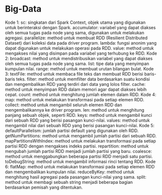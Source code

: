 # Big-Data

Kode 1:
sc: singkatan dari Spark Context, objek utama yang digunakan untuk berinteraksi dengan Spark.
accumulator: variabel yang dapat diakses oleh semua tugas pada node yang sama, digunakan untuk melakukan agregasi.
parallelize: method untuk membuat RDD (Resilient Distributed Dataset) dari koleksi data pada driver program.
lambda: fungsi anonim yang dapat digunakan untuk melakukan operasi pada RDD.
value: method untuk mengakses nilai yang disimpan pada variabel yang terhubung ke RDD.
Kode 2:
broadcast: method untuk mendistribusikan variabel yang dapat diakses oleh semua tugas pada node yang sama.
list: tipe data yang menyimpan kumpulan nilai.
range: method untuk membuat urutan bilangan bulat.
Kode 3:
textFile: method untuk membaca file teks dan membuat RDD berisi baris-baris teks.
filter: method untuk memfilter data berdasarkan suatu kondisi dan mengembalikan RDD yang terdiri dari data yang lolos filter.
cache: method untuk menyimpan RDD dalam memori agar dapat diakses lebih cepat.
count: method untuk menghitung jumlah elemen dalam RDD.
Kode 4:
map: method untuk melakukan transformasi pada setiap elemen RDD.
collect: method untuk mengambil seluruh elemen RDD dan mengembalikannya ke driver program.
len: method untuk menghitung panjang sebuah objek, seperti RDD.
keys: method untuk mengambil kunci dari sebuah RDD yang berisi pasangan kunci-nilai.
values: method untuk mengambil nilai dari sebuah RDD yang berisi pasangan kunci-nilai.
Kode 5:
defaultParallelism: jumlah partisi default yang digunakan oleh RDD.
getNumPartitions: method untuk mengambil jumlah partisi dari sebuah RDD.
mapPartitionsWithIndex: method untuk melakukan transformasi pada setiap partisi RDD dengan mengakses indeks partisi.
repartition: method untuk mengubah jumlah partisi RDD menjadi jumlah partisi yang baru.
coalesce: method untuk menggabungkan beberapa partisi RDD menjadi satu partisi.
toDebugString: method untuk mengambil informasi rinci tentang RDD.
Kode 6:
flatMap: method untuk melakukan transformasi pada setiap elemen RDD dan mengembalikan kumpulan nilai.
reduceByKey: method untuk menghitung hasil agregasi pada pasangan kunci-nilai yang sama.
split: method untuk membagi sebuah string menjadi beberapa bagian berdasarkan pemisah yang ditentukan.
